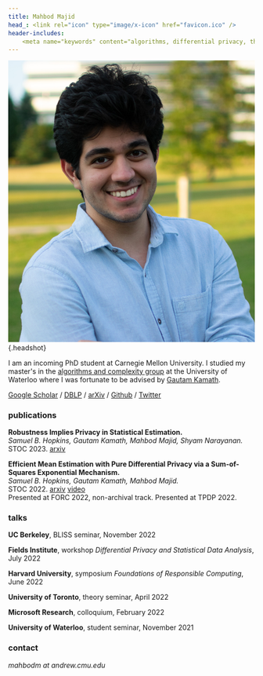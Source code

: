 ```yaml
---
title: Mahbod Majid
head_: <link rel="icon" type="image/x-icon" href="favicon.ico" />
header-includes:
    <meta name="keywords" content="algorithms, differential privacy, theoretical machine learning, sum of squares optimization, waterloo, mahbod majid" />
---
```


<div class="clearfix">

![](mahbod.jpg){.headshot}

I am an incoming PhD student at Carnegie Mellon University. I studied my master's in the [algorithms and complexity group](https://algcomp.uwaterloo.ca/) at the University of Waterloo where I was fortunate to be advised by [Gautam Kamath](http://www.gautamkamath.com/).

[Google Scholar](https://scholar.google.com/citations?hl=en&user=Jnei_lEAAAAJ) / 
[DBLP](https://dblp.org/pid/307/5441.html) /
[arXiv](https://arxiv.org/a/majid_m_1.html) / 
[Github](https://github.com/Mahbodmajid) / [Twitter](https://twitter.com/mahbodm_)


</div>

### publications

**Robustness Implies Privacy in Statistical Estimation.**
<br>
*Samuel B. Hopkins, Gautam Kamath, Mahbod Majid, Shyam Narayanan.*
<br>
STOC 2023. [arxiv](https://arxiv.org/abs/2212.05015)

**Efficient Mean Estimation with Pure Differential Privacy via a Sum-of-Squares Exponential Mechanism.**
<br>
*Samuel B. Hopkins, Gautam Kamath, Mahbod Majid.* 
<br>
STOC 2022. [arxiv](https://arxiv.org/abs/2111.12981) [video](https://youtu.be/GY0tCArubAg)
<br>
Presented at FORC 2022, non-archival track.
Presented at TPDP 2022.



### talks

**UC Berkeley**, BLISS seminar, November 2022

**Fields Institute**, workshop *Differential Privacy and Statistical Data Analysis*, July 2022

**Harvard University**, symposium *Foundations of Responsible Computing*, June 2022

**University of Toronto**, theory seminar, April 2022

**Microsoft Research**, colloquium, February 2022

**University of Waterloo**, student seminar, November 2021

### contact
*mahbodm at andrew.cmu.edu*
